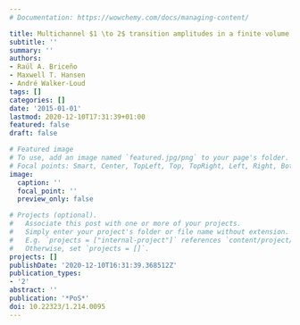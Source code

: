 ```yaml
---
# Documentation: https://wowchemy.com/docs/managing-content/

title: Multichannel $1 \to 2$ transition amplitudes in a finite volume
subtitle: ''
summary: ''
authors:
- Raúl A. Briceño
- Maxwell T. Hansen
- André Walker-Loud
tags: []
categories: []
date: '2015-01-01'
lastmod: 2020-12-10T17:31:39+01:00
featured: false
draft: false

# Featured image
# To use, add an image named `featured.jpg/png` to your page's folder.
# Focal points: Smart, Center, TopLeft, Top, TopRight, Left, Right, BottomLeft, Bottom, BottomRight.
image:
  caption: ''
  focal_point: ''
  preview_only: false

# Projects (optional).
#   Associate this post with one or more of your projects.
#   Simply enter your project's folder or file name without extension.
#   E.g. `projects = ["internal-project"]` references `content/project/deep-learning/index.md`.
#   Otherwise, set `projects = []`.
projects: []
publishDate: '2020-12-10T16:31:39.368512Z'
publication_types:
- '2'
abstract: ''
publication: '*PoS*'
doi: 10.22323/1.214.0095
---
```

